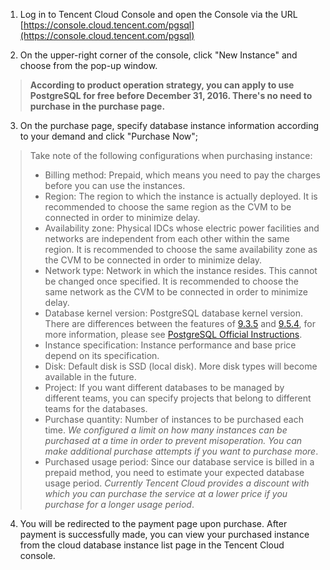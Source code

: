 1. Log in to Tencent Cloud Console and open the Console via the URL [https://console.cloud.tencent.com/pgsql](https://console.cloud.tencent.com/pgsql)

2. On the upper-right corner of the console, click "New Instance" and choose from the pop-up window.
>**According to product operation strategy, you can apply to use PostgreSQL for free before December 31, 2016. There's no need to purchase in the purchase page.**

3. On the purchase page, specify database instance information according to your demand and click "Purchase Now";
> Take note of the following configurations when purchasing instance:
>
>- Billing method: Prepaid, which means you need to pay the charges before you can use the instances.
>- Region: The region to which the instance is actually deployed. It is recommended to choose the same region as the CVM to be connected in order to minimize delay.
>- Availability zone: Physical IDCs whose electric power facilities and networks are independent from each other within the same region. It is recommended to choose the same availability zone as the CVM to be connected in order to minimize delay.
>- Network type: Network in which the instance resides. This cannot be changed once specified. It is recommended to choose the same network as the CVM to be connected in order to minimize delay.
>- Database kernel version: PostgreSQL database kernel version. There are differences between the features of [9.3.5](https://www.postgresql.org/docs/9.3/static/index.html) and [9.5.4](https://www.postgresql.org/docs/9.5/static/index.html), for more information, please see [PostgreSQL Official Instructions](https://mariadb.org/).
>- Instance specification: Instance performance and base price depend on its specification.
>- Disk: Default disk is SSD (local disk). More disk types will become available in the future.
>- Project: If you want different databases to be managed by different teams, you can specify projects that belong to different teams for the databases.
>- Purchase quantity: Number of instances to be purchased each time. *We configured a limit on how many instances can be purchased at a time in order to prevent misoperation. You can make additional purchase attempts if you want to purchase more*.
>- Purchased usage period: Since our database service is billed in a prepaid method, you need to estimate your expected database usage period. *Currently Tencent Cloud provides a discount with which you can purchase the service at a lower price if you purchase for a longer usage period*.


4. You will be redirected to the payment page upon purchase. After payment is successfully made, you can view your purchased instance from the cloud database instance list page in the Tencent Cloud console.







